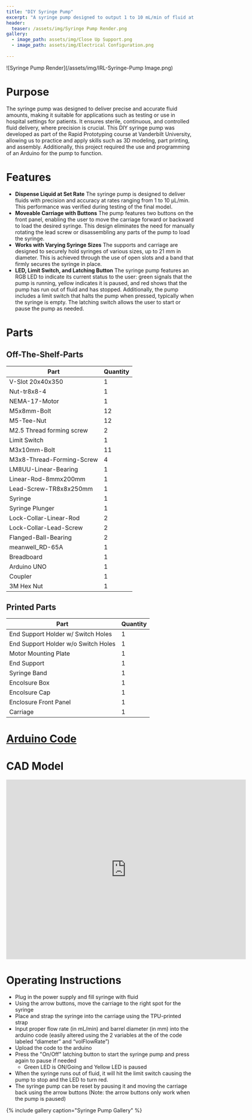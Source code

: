 ```yaml
---
title: "DIY Syringe Pump"
excerpt: "A syringe pump designed to output 1 to 10 mL/min of fluid at a constant speed."
header:
  teaser: /assets/img/Syringe Pump Render.png
gallery:
  - image_path: assets/img/Close Up Support.png
  - image_path: assets/img/Electrical Configuration.png
   
---
```


![Syringe Pump Render](/assets/img/IRL-Syringe-Pump Image.png)

# Purpose

The syringe pump was designed to deliver precise and accurate fluid amounts, making it suitable for applications such as testing or use in hospital settings for patients. It ensures sterile, continuous, and controlled fluid delivery, where precision is crucial. This DIY syringe pump was developed as part of the Rapid Prototyping course at Vanderbilt University, allowing us to practice and apply skills such as 3D modeling, part printing, and assembly. Additionally, this project required the use and programming of an Arduino for the pump to function.

# Features

* **Dispense Liquid at Set Rate** The syringe pump is designed to deliver fluids with precision and accuracy at rates ranging from 1 to 10 µL/min. This performance was verified during testing of the final model.
* **Moveable Carriage with Buttons** The pump features two buttons on the front panel, enabling the user to move the carriage forward or backward to load the desired syringe. This design eliminates the need for manually rotating the lead screw or disassembling any parts of the pump to load the syringe.
* **Works with Varying Syringe Sizes** The supports and carriage are designed to securely hold syringes of various sizes, up to 21 mm in diameter. This is achieved through the use of open slots and a band that firmly secures the syringe in place.
* **LED, Limit Switch, and Latching Button** The syringe pump features an RGB LED to indicate its current status to the user: green signals that the pump is running, yellow indicates it is paused, and red shows that the pump has run out of fluid and has stopped. Additionally, the pump includes a limit switch that halts the pump when pressed, typically when the syringe is empty. The latching switch allows the user to start or pause the pump as needed.

# Parts
## Off-The-Shelf-Parts

| Part | Quantity |
| ------- | ------- |
| V-Slot 20x40x350 | 1 |
| Nut-tr8x8-4 | 1 |
| NEMA-17-Motor | 1 |
| M5x8mm-Bolt| 12 |
| M5-Tee-Nut | 12 |
| M2.5 Thread forming screw | 2 |
| Limit Switch | 1 |
| M3x10mm-Bolt | 11 |
| M3x8-Thread-Forming-Screw | 4 |
| LM8UU-Linear-Bearing | 1 |
| Linear-Rod-8mmx200mm | 1 |
| Lead-Screw-TR8x8x250mm | 1 |
| Syringe | 1 |
| Syringe Plunger | 1 |
| Lock-Collar-Linear-Rod | 2 |
| Lock-Collar-Lead-Screw | 2 |
| Flanged-Ball-Bearing | 2 |
| meanwell_RD-65A | 1 |
| Breadboard | 1 |
| Arduino UNO | 1 |
| Coupler | 1 |
| 3M Hex Nut | 1 |

## Printed Parts

| Part | Quantity |
| ------- | ------- |
| End Support Holder w/ Switch Holes | 1 |
| End Support Holder w/o Switch Holes | 1 |
| Motor Mounting Plate | 1 |
| End Support | 1 |
| Syringe Band | 1 |
| Encolsure Box | 1 |
| Encolsure Cap | 1 |
| Enclosure Front Panel | 1 |
| Carriage | 1 |


# [Arduino Code](https://docs.google.com/document/d/1suY8182gvrE5d-1QKkiVji9sMOlHixUHP0GuEYJHm-Y/edit?usp=sharing)


# CAD Model
<iframe src="https://vanderbilt643.autodesk360.com/shares/public/SH286ddQT78850c0d8a4cb5f7ec64d6b820e?mode=embed" width="640" height="480" allowfullscreen="true" webkitallowfullscreen="true" mozallowfullscreen="true"  frameborder="0"></iframe>


# Operating Instructions

* Plug in the power supply and fill syringe with fluid
* Using the arrow buttons, move the carriage to the right spot for the syringe
* Place and strap the syringe into the carriage using the TPU-printed strap
* Input proper flow rate (in mL/min) and barrel diameter (in mm) into the arduino code (easily altered using the 2 variables at the of the code labeled “diameter” and “volFlowRate”)
* Upload the code to the arduino
* Press the "On/Off" latching button to start the syringe pump and press again to pause if needed
  * Green LED is ON/Going and Yellow LED is paused
* When the syringe runs out of fluid, it will hit the limit switch causing the pump to stop and the LED to turn red.
* The syringe pump can be reset by pausing it and moving the carriage back using the arrow buttons (Note: the arrow buttons only work when the pump is paused)


{% include gallery caption="Syringe Pump Gallery" %}
